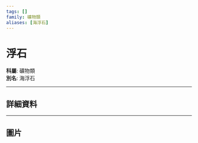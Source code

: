 ```yaml
---
tags: []
family: 礦物類
aliases: [海浮石]
---
```


# 浮石

**科屬**: 礦物類  
**別名**: 海浮石  

---

## 詳細資料


---

## 圖片
